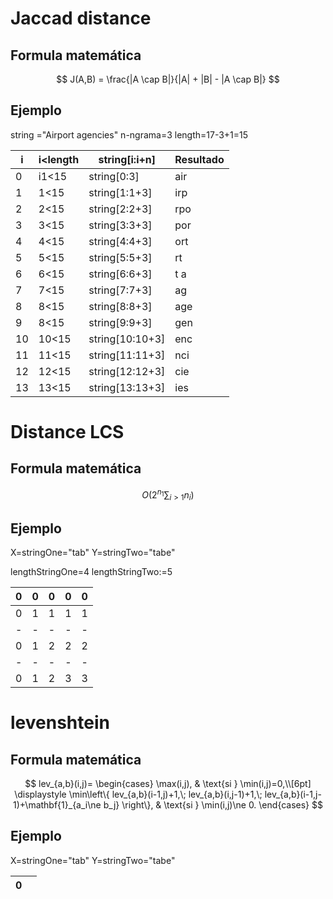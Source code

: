 # Jaccad distance
## Formula matemática
$$
J(A,B) = \frac{|A \cap B|}{|A| + |B| - |A \cap B|}
$$

## Ejemplo
string ="Airport agencies"
n-ngrama=3
length=17-3+1=15


| i         | i<length    | string[i:i+n]  |Resultado |
|-----------|--------------|---------------|----------| 
|0          |i1<15         |string[0:3]    | air      |
|1          | 1<15         |string[1:1+3]  | irp      |
|2          |2<15          |string[2:2+3]  | rpo      |
|3          |3<15          |string[3:3+3]  |por       |
|4          |4<15          |string[4:4+3]  |ort       |
|5          |5<15          |string[5:5+3]  |rt        |
|6          |6<15          |string[6:6+3]  |t a       |
|7          |7<15          |string[7:7+3]  |ag        |
|8          |8<15          |string[8:8+3]  |age       |
|9          |8<15          |string[9:9+3]  |gen       |
|10         |10<15         |string[10:10+3]|enc       |
|11         |11<15         |string[11:11+3]|nci       |
|12         |12<15         |string[12:12+3]|cie       |
|13         |13<15         |string[13:13+3]|ies       |


# Distance LCS

## Formula matemática

$$
O\left(2^{n_{1}} \sum_{i > 1} n_{i}\right)
$$


## Ejemplo
X=stringOne="tab"
Y=stringTwo="tabe"

lengthStringOne=4
lengthStringTwo:=5

|0|0|0|0|0|
|-|-|-|-|-|
|0|1|1|1|1|
|-|-|-|-|-|
|0|1|2|2|2|
|-|-|-|-|-|
|0|1|2|3|3|


# levenshtein

## Formula matemática
$$
lev_{a,b}(i,j)=
\begin{cases}
\max(i,j), & \text{si } \min(i,j)=0,\\[6pt]
\displaystyle
\min\left\{
lev_{a,b}(i-1,j)+1,\; 
lev_{a,b}(i,j-1)+1,\;
lev_{a,b}(i-1,j-1)+\mathbf{1}_{a_i\ne b_j}
\right\}, & \text{si } \min(i,j)\ne 0.
\end{cases}
$$


## Ejemplo
X=stringOne="tab"
Y=stringTwo="tabe"





| 0|  |
|--|--|




